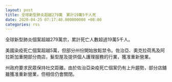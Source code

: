 ```yaml
---
layout: post
title: 全球新型肺炎超越279萬　累計19萬5千人死
date: 2020-04-25 07:17:48.000000000 +08:00
categories: rss
---
```


全球新型肺炎個案超越279萬宗，累計死亡人數超過19萬5千人。

美國染疫死亡個案超越5萬，但部分州份開始放鬆禁令。佐治亞、奧克拉荷馬及阿拉斯加重開部分商店，髮型屋及提供個人護理服務的行業，獲准重新營業。

州政府要求民眾保持社交距離。由於佐治亞染疫死亡個案仍有上升趨勢，部分店舖雖獲准重新營業，但相信仍會關閉。
